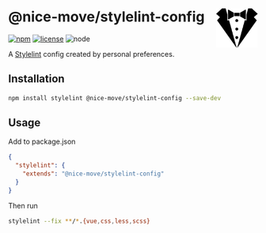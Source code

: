 # @nice-move/stylelint-config [<img src="./lib/stylelint-logo.svg" alt="stylelint" height="80" align="right">][stylelint]

[![npm][npm-badge]][npm-url]
[![license][license-badge]][github-url]
![node][node-badge]

A [Stylelint] config created by personal preferences.

## Installation

```bash
npm install stylelint @nice-move/stylelint-config --save-dev
```

## Usage

Add to package.json

```json
{
  "stylelint": {
    "extends": "@nice-move/stylelint-config"
  }
}
```

Then run

```bash
stylelint --fix **/*.{vue,css,less,scss}
```

[stylelint]: https://stylelint.io/
[npm-url]: https://www.npmjs.com/package/@nice-move/stylelint-config
[npm-badge]: https://img.shields.io/npm/v/@nice-move/stylelint-config.svg?style=flat-square&logo=npm
[github-url]: https://github.com/airkro/nice-move/tree/master/packages/stylelint-config#readme
[node-badge]: https://img.shields.io/node/v/@nice-move/stylelint-config.svg?style=flat-square&colorB=green&logo=node.js
[license-badge]: https://img.shields.io/npm/l/@nice-move/stylelint-config.svg?style=flat-square&colorB=blue&logo=github
